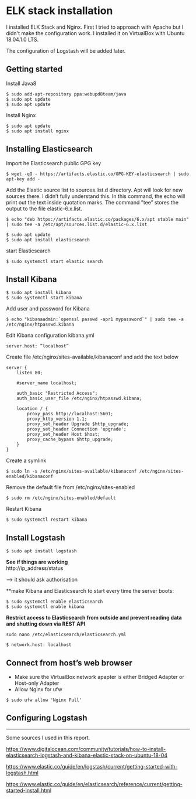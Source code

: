 # ELK stack installation

I installed ELK Stack and Nginx. First I tried to approach with Apache but I didn't make the configuration work.
I installed it on VirtualBox with Ubuntu 18.04.1.0 LTS. 

The configuration of Logstash will be added later.

## Getting started
Install Java8  
```
$ sudo add-apt-repository ppa:webupd8team/java
$ sudo apt update
$ sudo apt update
```

Install Nginx  

```
$ sudo apt update
$ sudo apt install nginx
```
## Installing Elasticsearch

Import he Elasticsearch public GPG key  

```
$ wget -qO - https://artifacts.elastic.co/GPG-KEY-elasticsearch | sudo apt-key add -
```

Add the Elastic source list to sources.list.d directory. Apt will look for new sources there. I didn’t fully understand this. In this command, the echo will print out the text inside quotation marks. The command ”tee” stores the output to the file elastic-6.x.list.

```
$ echo "deb https://artifacts.elastic.co/packages/6.x/apt stable main" | sudo tee -a /etc/apt/sources.list.d/elastic-6.x.list
```
```
$ sudo apt update
$ sudo apt install elasticsearch
```
start Elasticsearch  
```
$ sudo systemctl start elastic search
```

## Install Kibana
```
$ sudo apt install kibana
$ sudo systemctl start kibana
```

Add user and password for Kibana  
```
$ echo "kibanaadmin:`openssl passwd -apr1 mypassword`" | sudo tee -a /etc/nginx/htpasswd.kibana
```
Edit Kibana configuration kibana.yml  
```
server.host: ”localhost”
```

Create file  /etc/nginx/sites-available/kibanaconf  and add the text below  
```
server {
    listen 80;

    #server_name localhost;

    auth_basic "Restricted Access";
    auth_basic_user_file /etc/nginx/htpasswd.kibana;

    location / {
        proxy_pass http://localhost:5601;
        proxy_http_version 1.1;
        proxy_set_header Upgrade $http_upgrade;
        proxy_set_header Connection 'upgrade';
        proxy_set_header Host $host;
        proxy_cache_bypass $http_upgrade;
    }
}
```

Create a symlink  
```
$ sudo ln -s /etc/nginx/sites-available/kibanaconf /etc/nginx/sites-enabled/kibanaconf
```

Remove the default file from /etc/nginx/sites-enabled  
```
$ sudo rm /etc/nginx/sites-enabled/default
```

Restart Kibana  
```
$ sudo systemctl restart kibana
```

## Install Logstash 

```
$ sudo apt install logstash
```

**See if things are working**  
http://ip_address/status 

—> it should ask authorisation

**make Kibana and Elasticsearch to start every time the server boots:
```
$ sudo systemctl enable elasticsearch
$ sudo systemctl enable kibana
```

**Restrict access to Elasticsearch from outside and prevent reading data and shutting down via REST API**
```
sudo nano /etc/elasticsearch/elasticsearch.yml
```
```
$ network.host: localhost
```
## Connect from host’s web browser
- Make sure the VirtualBox network apapter is either Bridged Adapter or Host-only Adapter  
- Allow Nginx for ufw
```  
$ sudo ufw allow 'Nginx Full'
```

## Configuring Logstash


-------------------------------------------------------------------------------------


Some sources I used in this report. 

https://www.digitalocean.com/community/tutorials/how-to-install-elasticsearch-logstash-and-kibana-elastic-stack-on-ubuntu-18-04 

https://www.elastic.co/guide/en/logstash/current/getting-started-with-logstash.html

https://www.elastic.co/guide/en/elasticsearch/reference/current/getting-started-install.html

